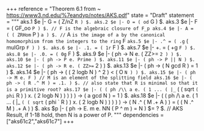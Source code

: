 +++
reference = "Theorem 6.1 from ~ https://www3.nd.edu/%7eandyp/notes/AKS.pdf"
state = "Draft"
statement = """
aks.1 $e |- G = ( Z/nZ ` R ) $.
aks.2 $e |- O = ( od ` G ) $.
aks.3 $e |- F = ( GF_oo ` P ) $. // F is the algebraic closure of F_p
aks.4 $e |- A = ( ( ZRHom ` P ) ` a ) $. // ` A ` is the image of a by the canonical homomorphism from the integers to the ring ` F `
aks.5 $e |- .^ = ( .g ` ( mulGrp ` F ) ) $.
aks.6 $e |- .1. = ( 1r ` F ) $.
aks.7 $e |- +. = ( +g ` F ) $.
aks.8 $e |- .0. = ( 0g ` F ) $.
aks.9 $e |- ( ph -> N e. ( ZZ>= ` 2 ) ) $.
aks.10 $e |- ( ph -> P e. Prime ) $.
aks.11 $e |- ( ph -> P || N ) $.
aks.12 $e |- ( ph -> R e. ( ZZ>= ` 2 ) ) $.
aks.13 $e |- ( ph -> ( N gcd R ) = 1 ) $.
aks.14 $e |- ( ph -> ( ( 2 logb N ) ^ 2 ) < ( O ` N ) ) $.
aks.15 $e |- ( ph -> M e. F ) // M is an element of the splitting field
aks.16 $e |- ( ph -> ( R .^ M ) = .1. ) $. // also state that R is minimal so that it is a primitive root?
aks.17 $e |- ( ( ph /\\ a e. ( 1 ... ( |_ ` ( ( sqrt ` ( phi ` R ) ) x. ( 2 logb N ) ) ) ) ) -> ( a gcd N ) = 1 ) $.
aks.18 $e |- ( ( ph /\\ a e. ( 1 ... ( |_ ` ( ( sqrt ` ( phi ` R ) ) x. ( 2 logb N ) ) ) ) ) -> ( N .^ ( M .+ A ) ) = ( ( N .^ M ) .+ A ) ) $.
aks $p |- ( ph -> E. m e. NN ( P ^ m ) = N ) $= ? $. // AKS Result, if 1-18 hold, then N is a power of P.
"""
dependencies = ["aks61c2","aks61c7"]
+++
